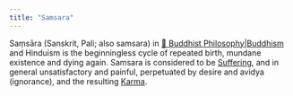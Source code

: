 ```yaml
---
title: "Samsara"
---
```


Saṃsāra (Sanskrit, Pali; also samsara) in [🧠 Buddhist Philosophy|Buddhism](notes/Buddhism/Buddhism.md) and Hinduism is the beginningless cycle of repeated birth, mundane existence and dying again. Samsara is considered to be [Suffering](notes/Buddhism/Suffering.md), and in general unsatisfactory and painful, perpetuated by desire and avidya (ignorance), and the resulting [Karma](notes/Buddhism/Karma.md).